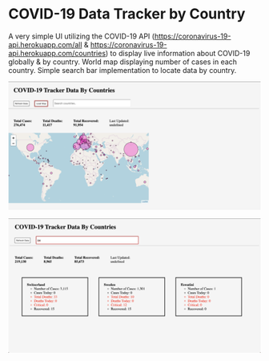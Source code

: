 # COVID-19 Data Tracker by Country

A very simple UI utilizing the COVID-19 API (https://coronavirus-19-api.herokuapp.com/all & https://coronavirus-19-api.herokuapp.com/countries) to display live information about COVID-19 globally & by country. World map displaying number of cases in each country. Simple search bar implementation to locate data by country.

![Image of full](images/map.png) 


![Image of when search](images/search.png)




